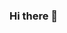 ### Hi there 👋

<!--
**heyitsStorm/heyItsStorm** is a ✨ _special_ ✨ repository because its `README.md` (this file) appears on your GitHub profile

